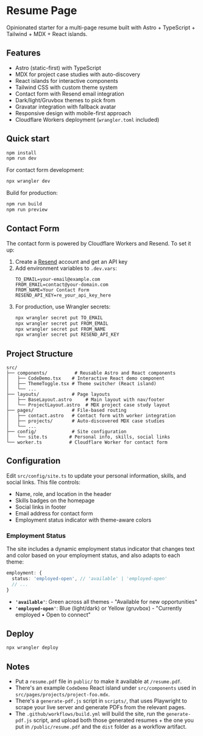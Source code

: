 # Resume Page

Opinionated starter for a multi-page resume built with Astro + TypeScript + Tailwind + MDX + React islands.

## Features
- Astro (static-first) with TypeScript
- MDX for project case studies with auto-discovery
- React islands for interactive components
- Tailwind CSS with custom theme system
- Contact form with Resend email integration
- Dark/light/Gruvbox themes to pick from
- Gravatar integration with fallback avatar
- Responsive design with mobile-first approach
- Cloudflare Workers deployment (`wrangler.toml` included)

## Quick start

```bash
npm install
npm run dev
```

For contact form development:

```bash
npx wrangler dev
```

Build for production:

```bash
npm run build
npm run preview
```

## Contact Form

The contact form is powered by Cloudflare Workers and Resend. To set it up:

1. Create a [Resend](https://resend.com) account and get an API key
2. Add environment variables to `.dev.vars`:
   ```
   TO_EMAIL=your-email@example.com
   FROM_EMAIL=contact@your-domain.com
   FROM_NAME=Your Contact Form
   RESEND_API_KEY=re_your_api_key_here
   ```
3. For production, use Wrangler secrets:
   ```bash
   npx wrangler secret put TO_EMAIL
   npx wrangler secret put FROM_EMAIL
   npx wrangler secret put FROM_NAME
   npx wrangler secret put RESEND_API_KEY
   ```

## Project Structure

```
src/
├── components/          # Reusable Astro and React components
│   ├── CodeDemo.tsx    # Interactive React demo component
│   ├── ThemeToggle.tsx # Theme switcher (React island)
│   └── ...
├── layouts/            # Page layouts
│   ├── BaseLayout.astro     # Main layout with nav/footer
│   └── ProjectLayout.astro  # MDX project case study layout
├── pages/              # File-based routing
│   ├── contact.astro   # Contact form with worker integration
│   ├── projects/       # Auto-discovered MDX case studies
│   └── ...
├── config/             # Site configuration
│   └── site.ts        # Personal info, skills, social links
└── worker.ts          # Cloudflare Worker for contact form
```

## Configuration

Edit `src/config/site.ts` to update your personal information, skills, and social links. This file controls:
- Name, role, and location in the header
- Skills badges on the homepage  
- Social links in footer
- Email address for contact form
- Employment status indicator with theme-aware colors

### Employment Status

The site includes a dynamic employment status indicator that changes text and color based on your employment status, and also adapts to each theme:

```typescript
employment: {
  status: 'employed-open', // 'available' | 'employed-open'
  // ...
}
```

- **`'available'`**: Green across all themes - "Available for new opportunities"
- **`'employed-open'`**: Blue (light/dark) or Yellow (gruvbox) - "Currently employed • Open to connect"

## Deploy

```bash
npx wrangler deploy
```

## Notes

- Put a `resume.pdf` file in `public/` to make it available at `/resume.pdf`.
- There's an example `CodeDemo` React island under `src/components` used in `src/pages/projects/project-foo.mdx`.
- There's a `generate-pdf.js` script in `scripts/`, that uses Playwright to scrape your live server and generate PDFs from the relevant pages.
- The `.github/workflows/build.yml` will build the site, run the `generate-pdf.js` script, and upload both those generated resumes + the one you put in `/public/resume.pdf` and the `dist` folder as a workflow artifact.
